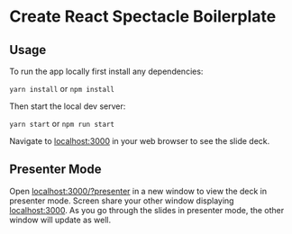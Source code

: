 # Create React Spectacle Boilerplate

## Usage

To run the app locally first install any dependencies:

`yarn install` or `npm install`

Then start the local dev server:

`yarn start` or `npm run start`

Navigate to [localhost:3000](http://localhost:3000) in your web browser to see the slide deck.

## Presenter Mode

Open [localhost:3000/?presenter](http://localhost:3000/?presenter) in a new window to view the deck in presenter mode. Screen share your other window displaying [localhost:3000](http://localhost:3000). As you go through the slides in presenter mode, the other window will update as well.

